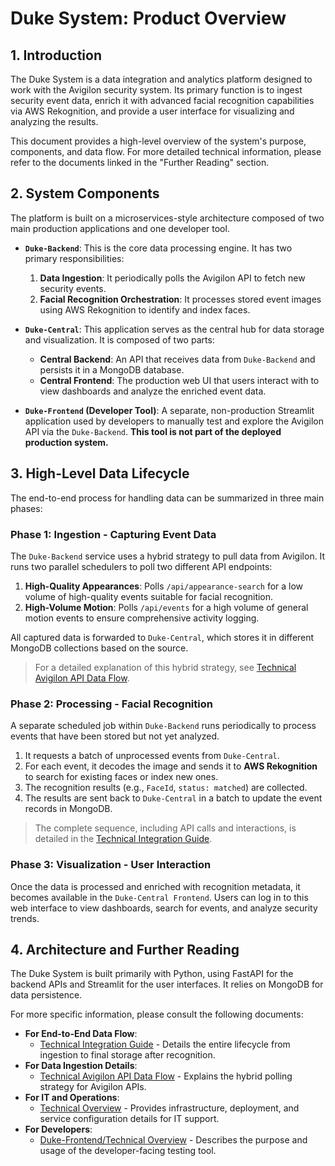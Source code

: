 # Duke System: Product Overview

## 1. Introduction

The Duke System is a data integration and analytics platform designed to work with the Avigilon security system. Its primary function is to ingest security event data, enrich it with advanced facial recognition capabilities via AWS Rekognition, and provide a user interface for visualizing and analyzing the results.

This document provides a high-level overview of the system's purpose, components, and data flow. For more detailed technical information, please refer to the documents linked in the "Further Reading" section.

## 2. System Components

The platform is built on a microservices-style architecture composed of two main production applications and one developer tool.

*   **`Duke-Backend`**: This is the core data processing engine. It has two primary responsibilities:
    1.  **Data Ingestion**: It periodically polls the Avigilon API to fetch new security events.
    2.  **Facial Recognition Orchestration**: It processes stored event images using AWS Rekognition to identify and index faces.

*   **`Duke-Central`**: This application serves as the central hub for data storage and visualization. It is composed of two parts:
    *   **Central Backend**: An API that receives data from `Duke-Backend` and persists it in a MongoDB database.
    *   **Central Frontend**: The production web UI that users interact with to view dashboards and analyze the enriched event data.

*   **`Duke-Frontend` (Developer Tool)**: A separate, non-production Streamlit application used by developers to manually test and explore the Avigilon API via the `Duke-Backend`. **This tool is not part of the deployed production system.**

## 3. High-Level Data Lifecycle

The end-to-end process for handling data can be summarized in three main phases:

### Phase 1: Ingestion - Capturing Event Data

The `Duke-Backend` service uses a hybrid strategy to pull data from Avigilon. It runs two parallel schedulers to poll two different API endpoints:

1.  **High-Quality Appearances**: Polls `/api/appearance-search` for a low volume of high-quality events suitable for facial recognition.
2.  **High-Volume Motion**: Polls `/api/events` for a high volume of general motion events to ensure comprehensive activity logging.

All captured data is forwarded to `Duke-Central`, which stores it in different MongoDB collections based on the source.

> For a detailed explanation of this hybrid strategy, see [Technical Avigilon API Data Flow](Technical%20Avigilon%20API%20Data%20Flow.md).

### Phase 2: Processing - Facial Recognition

A separate scheduled job within `Duke-Backend` runs periodically to process events that have been stored but not yet analyzed.

1.  It requests a batch of unprocessed events from `Duke-Central`.
2.  For each event, it decodes the image and sends it to **AWS Rekognition** to search for existing faces or index new ones.
3.  The recognition results (e.g., `FaceId`, `status: matched`) are collected.
4.  The results are sent back to `Duke-Central` in a batch to update the event records in MongoDB.

> The complete sequence, including API calls and interactions, is detailed in the [Technical Integration Guide](Technical%20Integration%20Guide.md).

### Phase 3: Visualization - User Interaction

Once the data is processed and enriched with recognition metadata, it becomes available in the `Duke-Central Frontend`. Users can log in to this web interface to view dashboards, search for events, and analyze security trends.

## 4. Architecture and Further Reading

The Duke System is built primarily with Python, using FastAPI for the backend APIs and Streamlit for the user interfaces. It relies on MongoDB for data persistence.

For more specific information, please consult the following documents:

*   **For End-to-End Data Flow**:
    *   [Technical Integration Guide](Technical%20Integration%20Guide.md) - Details the entire lifecycle from ingestion to final storage after recognition.
*   **For Data Ingestion Details**:
    *   [Technical Avigilon API Data Flow](Technical%20Avigilon%20API%20Data%20Flow.md) - Explains the hybrid polling strategy for Avigilon APIs.
*   **For IT and Operations**:
    *   [Technical Overview](Technical%20Overview.md) - Provides infrastructure, deployment, and service configuration details for IT support.
*   **For Developers**:
    *   [Duke-Frontend/Technical Overview](https://github.com/mscdw/Duke-frontend/blob/main/Technical%20Overview.md) - Describes the purpose and usage of the developer-facing testing tool.
